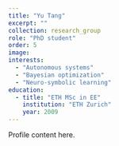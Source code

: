 ```yaml
---
title: "Yu Tang"
excerpt: ""
collection: research_group
role: "PhD student"
order: 5
image: 
interests:
  - "Autonomous systems"
  - "Bayesian optimization"
  - "Neuro-symbolic learning"
education:
  - title: "ETH MSc in EE"
    institution: "ETH Zurich"
    year: 2009
---
```


Profile content here.
